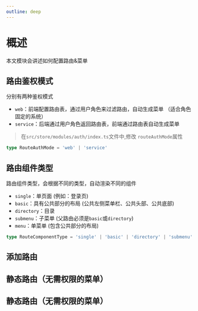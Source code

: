 ```yaml
---
outline: deep
---
```


# 概述

本文模块会讲述如何配置路由&菜单

## 路由鉴权模式

分别有两种鉴权模式

* `web`：前端配置路由表，通过用户角色来过滤路由，自动生成菜单 （适合角色固定的系统）
* `service`：后端通过用户角色返回路由表，前端通过路由表自动生成菜单

> 在`src/store/modules/auth/index.ts`文件中,修改 `routeAuthMode`属性

```ts
type RouteAuthMode = 'web' | 'service'
```

## 路由组件类型

路由组件类型，会根据不同的类型，自动渲染不同的组件

* `single`：单页面 (例如：登录页)
* `basic`：具有公共部分的布局 (公共左侧菜单栏、公共头部、公共底部)
* `directory`：目录
* `submenu`：子菜单 (父路由必须是`basic`或`directory`)
* `menu`：单菜单 (包含公共部分的布局)

```ts
type RouteComponentType = 'single' | 'basic' | 'directory' | 'submenu' | 'menu'
```

[//]: # (## 路由类型)

[//]: # ()
[//]: # (二次定义了路由类型)

[//]: # ()
[//]: # (```ts)

[//]: # (import { RouteRecordRaw } from 'vue-router')

[//]: # ()
[//]: # (type OmitRouteRecordRaw = Omit<RouteRecordRaw, 'component' | 'components' | 'children'>)

[//]: # ()
[//]: # (interface AppRouteRecordRaw extends OmitRouteRecordRaw {)

[//]: # (    // 组件类型)

[//]: # (    component: RouteComponentType)

[//]: # ()
[//]: # (    // 子路由)

[//]: # (    children?: AppRouteRecordRaw[])

[//]: # (})

[//]: # (```)

## 添加路由

## 静态路由（无需权限的菜单）

## 静态路由（无需权限的菜单）
